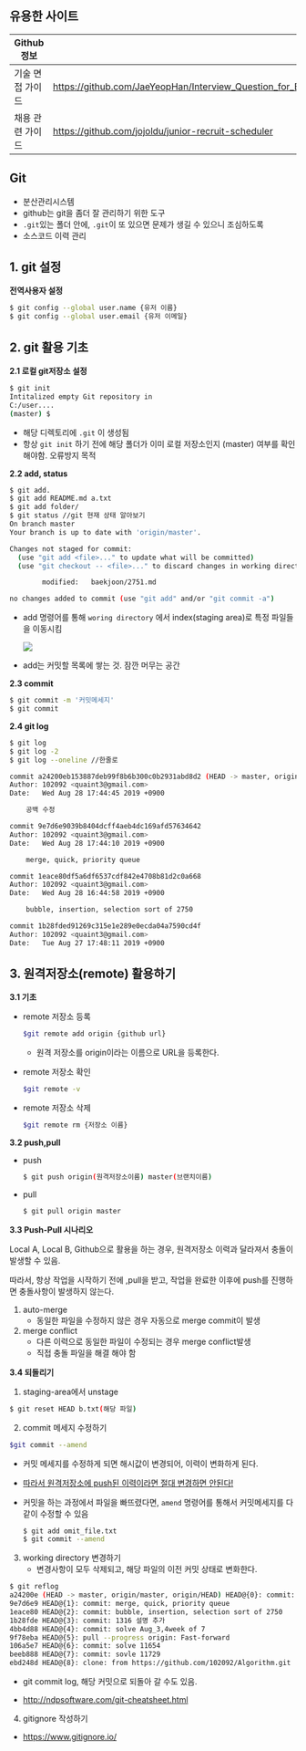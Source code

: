 ## 유용한 사이트

| Github 정보      |                                                              |
| ---------------- | ------------------------------------------------------------ |
| 기술 면접 가이드 | https://github.com/JaeYeopHan/Interview_Question_for_Beginner |
| 채용 관련 가이드 | https://github.com/jojoldu/junior-recruit-scheduler          |



## Git

- 분산관리시스템
- github는 git을 좀더 잘 관리하기 위한 도구
- `.git`있는 폴더 안에, `.git`이 또 있으면 문제가 생길 수 있으니 조심하도록
- 소스코드 이력 관리



## 1. git  설정 

**전역사용자 설정**

```bash
$ git config --global user.name {유저 이름}
$ git config --global user.email {유저 이메일}
```



## 2. git 활용 기초

**2.1 로컬 git저장소 설정**

```bash
$ git init
Intitalized empty Git repository in
C:/user....
(master) $
```

- 해당 디렉토리에 `.git` 이 생성됨
- 항상 `git init` 하기 전에 해당 폴더가 이미 로컬 저장소인지 (master) 여부를 확인해야함. 오류방지 목적



**2.2 add, status**

``` bash
$ git add.
$ git add README.md a.txt
$ git add folder/
$ git status //git 현재 상태 알아보기
On branch master
Your branch is up to date with 'origin/master'.

Changes not staged for commit:
  (use "git add <file>..." to update what will be committed)
  (use "git checkout -- <file>..." to discard changes in working directory)

        modified:   baekjoon/2751.md

no changes added to commit (use "git add" and/or "git commit -a")
```

- add 명령어를 통해 `woring directory` 에서 index(staging area)로 특정 파일들을 이동시킴

   ![](https://res.cloudinary.com/practicaldev/image/fetch/s--Si7ksd-d--/c_limit%2Cf_auto%2Cfl_progressive%2Cq_auto%2Cw_880/https://cdn-images-1.medium.com/max/800/1%2AdiRLm1S5hkVoh5qeArND0Q.png)

- add는 커밋할 목록에 쌓는 것. 잠깐 머무는 공간



**2.3 commit**

```bash
$ git commit -m '커밋메세지'
$ git commit
```



**2.4 git log**

```bash
$ git log
$ git log -2
$ git log --oneline //한줄로

commit a24200eb153887deb99f8b6b300c0b2931abd8d2 (HEAD -> master, origin/master, origin/HEAD)
Author: 102092 <quaint3@gmail.com>
Date:   Wed Aug 28 17:44:45 2019 +0900

    공백 수정

commit 9e7d6e9039b8404dcff4aeb4dc169afd57634642
Author: 102092 <quaint3@gmail.com>
Date:   Wed Aug 28 17:44:10 2019 +0900

    merge, quick, priority queue

commit 1eace80df5a6df6537cdf842e4708b81d2c0a668
Author: 102092 <quaint3@gmail.com>
Date:   Wed Aug 28 16:44:58 2019 +0900

    bubble, insertion, selection sort of 2750

commit 1b28fded91269c315e1e289e0ecda04a7590cd4f
Author: 102092 <quaint3@gmail.com>
Date:   Tue Aug 27 17:48:11 2019 +0900
```



## 3. 원격저장소(remote) 활용하기

**3.1 기초**

- remote 저장소 등록

   ```bash
   $git remote add origin {github url}
   ```

   - 원격 저장소를 origin이라는 이름으로 URL을 등록한다.

- remote 저장소 확인

   ```bash
   $git remote -v
   ```

- remote 저장소 삭제

   ```bash
   $git remote rm {저장소 이름}
   ```



**3.2 push,pull**

- push

    ```bash
    $ git push origin(원격저장소이름) master(브랜치이름)
    ```

- pull

   ```bash
   $ git pull origin master
   ```

   

**3.3 Push-Pull 시나리오**



Local A, Local B, Github으로 활용을 하는 경우, 원격저장소 이력과 달라져서 충돌이 발생할 수 있음.

따라서, 항상 작업을 시작하기 전에 ,pull을 받고, 작업을 완료한 이후에 push를 진행하면 충돌사항이 발생하지 않는다.



1. auto-merge
   - 동일한 파일을 수정하지 않은 경우 자동으로 merge commit이 발생
2. merge conflict
   - 다른 이력으로 동일한 파일이 수정되는 경우 merge conflict발생
   - 직접 충돌 파일을 해결 해야 함



**3.4 되돌리기**

1. staging-area에서 unstage

```bash
$ git reset HEAD b.txt(해당 파일)
```

2. commit 메세지 수정하기

```bash
$git commit --amend
```

- 커밋 메세지를 수정하게 되면 해시값이 변경되어, 이력이 변화하게 된다.

- <u>따라서 원격저장소에 push된 이력이라면 절대 변경하면 안된다!</u>

- 커밋을 하는 과정에서 파일을 빠뜨렸다면, `amend` 명령어를 통해서 커밋메세지를 다 같이 수정할 수 있음

   ```bash
   $ git add omit_file.txt
   $ git commit --amend
   ```

3. working directory 변경하기
   - 변경사항이 모두 삭제되고, 해당 파일의 이전 커밋 상태로 변화한다.

```bash
$ git reflog
a24200e (HEAD -> master, origin/master, origin/HEAD) HEAD@{0}: commit: 공백 수정
9e7d6e9 HEAD@{1}: commit: merge, quick, priority queue
1eace80 HEAD@{2}: commit: bubble, insertion, selection sort of 2750
1b28fde HEAD@{3}: commit: 1316 설명 추가
4bb4d88 HEAD@{4}: commit: solve Aug_3,4week of 7
9f78eba HEAD@{5}: pull --progress origin: Fast-forward
106a5e7 HEAD@{6}: commit: solve 11654
beeb888 HEAD@{7}: commit: sovle 11729
ebd248d HEAD@{8}: clone: from https://github.com/102092/Algorithm.git
```

- git commit log, 해당 커밋으로 되돌아 갈 수도 있음.

- http://ndpsoftware.com/git-cheatsheet.html



4. gitignore 작성하기

- https://www.gitignore.io/



